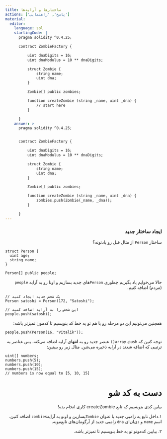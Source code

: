 ```yaml
---
title: ساختارها و آرایه‌ها
actions: ['پاسخ', 'راهنمایی']
material:
  editor:
    language: sol
    startingCode: |
      pragma solidity ^0.4.25;

      contract ZombieFactory {

          uint dnaDigits = 16;
          uint dnaModulus = 10 ** dnaDigits;

          struct Zombie {
              string name;
              uint dna;
          }

          Zombie[] public zombies;

          function createZombie (string _name, uint _dna) {
              // start here
          }

      }
    answer: >
      pragma solidity ^0.4.25;


      contract ZombieFactory {

          uint dnaDigits = 16;
          uint dnaModulus = 10 ** dnaDigits;

          struct Zombie {
              string name;
              uint dna;
          }

          Zombie[] public zombies;

          function createZombie (string _name, uint _dna) {
              zombies.push(Zombie(_name, _dna));
          }

      }
---
```


<div dir="rtl">   
  
### ایجاد ساختار جدید

ساختار `Person` از مثال قبل رو یادتونه؟

</div>

```
struct Person {
  uint age;
  string name;
}

Person[] public people;
```

<div dir="rtl">     

حالا می‌خوایم یاد بگیریم چطوری `Person`های جدید بسازیم و اونا رو به آرایه `people` (مردم) اضافه کنیم.

</div>

```
// یک شخص جدید ایجاد کنید
Person satoshi = Person(172, "Satoshi");

// این شخص را به آرایه اضافه کنید
people.push(satoshi);
```

<div dir="rtl">     

همچنین می‌تونیم این دو مرحله رو با هم تو یه خط کد بنویسیم تا کدمون تمیزتر باشه:

</div>

```
people.push(Person(16, "Vitalik"));
```

<div dir="rtl">  
   
توجه کنین که `array.push()` عنصر جدید رو به **انتها**ی آرایه اضافه می‌کنه، پس عناصر به ترتیبی که اضافه شدند در آرایه ذخیره می‌شن. مثال زیر رو ببینین:

</div>

```
uint[] numbers;
numbers.push(5);
numbers.push(10);
numbers.push(15);
// numbers is now equal to [5, 10, 15]
```

<div dir="rtl">  

# دست به کد شو

بیاین کدی بنویسیم که تابع createZombie کاری انجام بده!


۱.داخل تابع یه زامبی جدید با عنوان `Zombie`بسازین و اونو به آرایه`zombies` اضافه کنین. اسم `name` و دی‌ان‌ای `dna` زامبی جدید از آرگومان‌های تابع‌مونه.

۲. بیایین کدمونو تو یه خط بنویسیم تا تمیزتر باشه.

</div>

